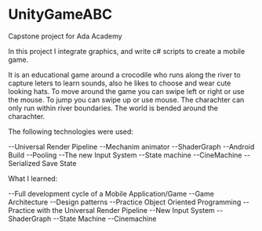# UnityGameABC
Capstone project for Ada Academy

In this project I integrate graphics, and write c# scripts to create a mobile game.  

It is an educational game around a crocodile who runs along the river to capture leters to learn sounds, also he likes to choose and wear cute looking hats.
To move around the game you can swipe left or right or use the mouse. To jump you can swipe up or use mouse.
The charachter can only run within river boundaries. 
The world is bended around the charachter. 

The following technologies were used:

--Universal Render Pipeline
--Mechanim animator
--ShaderGraph
--Android Build
--Pooling
--The new Input System
--State machine
--CineMachine
--Serialized Save State

What I learned:

--Full development cycle of a Mobile Application/Game
--Game Architecture
--Design patterns
--Practice Object Oriented Programming
--Practice with the Universal Render Pipeline
--New Input System
--ShaderGraph
--State Machine
--Cinemachine
